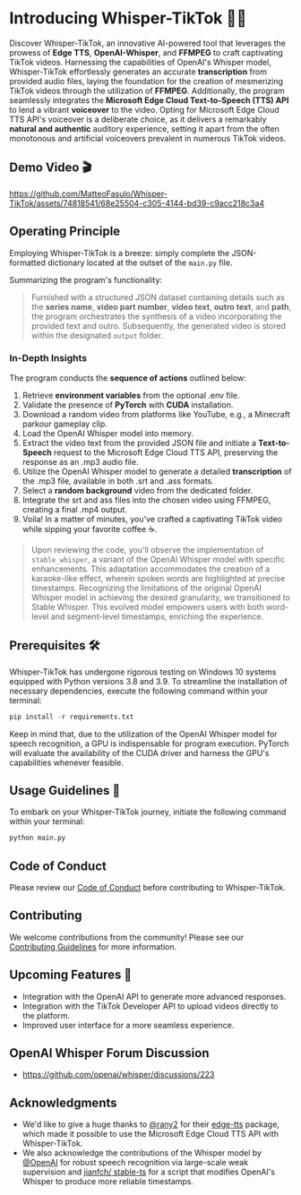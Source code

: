 # Introducing Whisper-TikTok 🤖🎥

Discover Whisper-TikTok, an innovative AI-powered tool that leverages the prowess of **Edge TTS**, **OpenAI-Whisper**, and **FFMPEG** to craft captivating TikTok videos. Harnessing the capabilities of OpenAI's Whisper model, Whisper-TikTok effortlessly generates an accurate **transcription** from provided audio files, laying the foundation for the creation of mesmerizing TikTok videos through the utilization of **FFMPEG**. Additionally, the program seamlessly integrates the **Microsoft Edge Cloud Text-to-Speech (TTS) API** to lend a vibrant **voiceover** to the video. Opting for Microsoft Edge Cloud TTS API's voiceover is a deliberate choice, as it delivers a remarkably **natural and authentic** auditory experience, setting it apart from the often monotonous and artificial voiceovers prevalent in numerous TikTok videos.

## Demo Video 🎬

https://github.com/MatteoFasulo/Whisper-TikTok/assets/74818541/68e25504-c305-4144-bd39-c9acc218c3a4

## Operating Principle

Employing Whisper-TikTok is a breeze: simply complete the JSON-formatted dictionary located at the outset of the `main.py` file.

Summarizing the program's functionality:

> Furnished with a structured JSON dataset containing details such as the **series name**, **video part number**, **video text**, **outro text**, and **path**, the program orchestrates the synthesis of a video incorporating the provided text and outro. Subsequently, the generated video is stored within the designated `output` folder.

### In-Depth Insights

The program conducts the **sequence of actions** outlined below:

1. Retrieve **environment variables** from the optional .env file.
2. Validate the presence of **PyTorch** with **CUDA** installation.
3. Download a random video from platforms like YouTube, e.g., a Minecraft parkour gameplay clip.
4. Load the OpenAI Whisper model into memory.
5. Extract the video text from the provided JSON file and initiate a **Text-to-Speech** request to the Microsoft Edge Cloud TTS API, preserving the response as an .mp3 audio file.
6. Utilize the OpenAI Whisper model to generate a detailed **transcription** of the .mp3 file, available in both .srt and .ass formats.
7. Select a **random background** video from the dedicated folder.
8. Integrate the srt and ass files into the chosen video using FFMPEG, creating a final .mp4 output.
9. Voila! In a matter of minutes, you've crafted a captivating TikTok video while sipping your favorite coffee ☕️.

> Upon reviewing the code, you'll observe the implementation of `stable_whisper`, a variant of the OpenAI Whisper model with specific enhancements. This adaptation accommodates the creation of a karaoke-like effect, wherein spoken words are highlighted at precise timestamps. Recognizing the limitations of the original OpenAI Whisper model in achieving the desired granularity, we transitioned to Stable Whisper. This evolved model empowers users with both word-level and segment-level timestamps, enriching the experience.

## Prerequisites 🛠️

Whisper-TikTok has undergone rigorous testing on Windows 10 systems equipped with Python versions 3.8 and 3.9. To streamline the installation of necessary dependencies, execute the following command within your terminal:

```python
pip install -r requirements.txt
```

Keep in mind that, due to the utilization of the OpenAI Whisper model for speech recognition, a GPU is indispensable for program execution. PyTorch will evaluate the availability of the CUDA driver and harness the GPU's capabilities whenever feasible.

## Usage Guidelines 📝

To embark on your Whisper-TikTok journey, initiate the following command within your terminal:

```python
python main.py
```

## Code of Conduct

Please review our [Code of Conduct](./CODE_OF_CONDUCT.md) before contributing to Whisper-TikTok.

## Contributing

We welcome contributions from the community! Please see our [Contributing Guidelines](./CONTRIBUTING.md) for more information.

## Upcoming Features 🔮

- Integration with the OpenAI API to generate more advanced responses.
- Integration with the TikTok Developer API to upload videos directly to the platform.
- Improved user interface for a more seamless experience.

## OpenAI Whisper Forum Discussion

- <https://github.com/openai/whisper/discussions/223>

## Acknowledgments

- We'd like to give a huge thanks to [@rany2](https://www.github.com/rany2) for their [edge-tts](https://github.com/rany2/edge-tts) package, which made it possible to use the Microsoft Edge Cloud TTS API with Whisper-TikTok.
- We also acknowledge the contributions of the Whisper model by [@OpenAI](https://github.com/openai/whisper) for robust speech recognition via large-scale weak supervision and [jianfch/ stable-ts](https://github.com/jianfch/stable-ts) for a script that modifies OpenAI's Whisper to produce more reliable timestamps.
